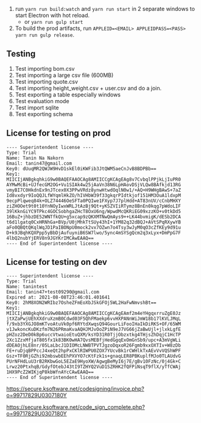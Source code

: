 1. run `yarn run build:watch` and `yarn run start` in 2 separate windows to start Electron with hot reload.
   - or `yarn run gulp start`
2. To build the prod artifacts, run `APPLEID=<EMAIL> APPLEIDPASS=<PASS> yarn run gulp release`.

Testing
--------

1. Test importing bom.csv
2. Test importing a large csv file (600MB)
3. Test importing quote.csv
4. Test importing height_weight.csv + user.csv and do a join.
5. Test exporting a table especially windows
6. Test evaluation mode
7. Test import sqlite
8. Test exporting schema

License for testing on prod
----------------------------

```
---- Superintendent license ----
Type: Trial
Name: Tanin Na Nakorn
Email: tanin47@gmail.com
Key0: dUuqMR2QWJW9HvD1skEl0iKWFib3JtQWM5aeCnJvB8BDPBb==
Key1:
MIICIjANBgkqhkiG9w0BAQEFAAOCAg8AMIICCgKCAgEAg8v7CvbqlPPjkLjIuPR0
AYMwMcBi+UJfecGM2OG+Vu1SIAk4w25jAaVn38N6LpHAovDSjVLQw8BAfkjd13RG
vmyBI7C0HkdnEx9nJTcex0X3PPwVRdz8ynwHtwdOqlN0w1/+AQ+H9WHgBAwS+7aZ
Id8vxdyr9IoQQJLfWYqmlHkZO/hIVHbW39f33gkqrPIdtkjof151HM3OuA1ldxpM
9ecpPlqweq84k+OLZ74446OeSFTa0PQIwe1FXyp7J7plHdd+AT83nUV/cCnbMHXY
ziZHOOet9t0t10YnNOyIwxWRLJtAzBj9Qt+yKSZVIiRTymz8BnEn0kqg7pWdoLIF
39lKknGiYC9TPkc4GOCSobhgaZHcT8OxU6ng/WpwdMcQKRiEG09xzzKO+v0tkDd5
16BuZ+jhbzDE52WNTfkQU+g5xcap9zQKXMTNwQmAys9++LK44bvmigK/dESb2DCA
t6d1lgatq0CxHRNhGa+BVp/U0jMhkTtSUy43hI+1YM82q32dBQJ+AVtSPqRXywYB
aFo0QBQtQKqlWqJD1PaIBONpU0mock2vx7OZwn7o4Tsy3wJyM0qO3cZfKEy9d91u
D+k9JBqhKQXPpp5yBbDjAufuyniB6SW7lwo/5ync4mSYSgQcm2q3xLyx+DmPpG7F
4lbQ2nubYjERV8n9JGYKrIMCAwEAAQ==
---- End of Superintendent license ----
```

License for testing on dev
---------------------------

```
---- Superintendent license ----
Type: Trial
Name: tanintest
Email: tanin47+test09290@gmail.com
Expired at: 2021-08-08T23:46:01.401641
Key0: 2hM8XON2WRIbz7OsheZFmEoXbJSkGFOj5WL2HaFwNmvshBt==
Key1:
MIICIjANBgkqhkiG9w0BAQEFAAOCAg8AMIICCgKCAgEAmf2m4eYHgqxrruZgE0Jz
jtXZaPwjUEhXXdruXzmB0Cdwd03F5QhFMaekp6vvHXPANnWiJmW18b17lKVLJMqL
f/9xb3YXGJO8mKTvoAtuVk0pf6RYtdXwqsQ94GourLiFooIHaIkDiRKS+OF/65WM
v1JwkoncKuDKzfm7N26PRmaKvaAQHJMJvOoZPiN9eJ7VG66jZaBwUjl+jlxkLgfE
pHZoz2DeD0kBp6uccVtwaioEtuQXM/ksYD31R0TjjObzxtkg4THjsZhDqjC1HcTP
2Xc1ZzxMfjaT805fx1k83BK0wHA7QvsMEBfjHedGgqExOmGnSb9/upc+A3mVgWLi
dDEAOjhLE8nr/05LaLbcJ1DIOMcLNWBTPVTJgzoDqxoR26Fgmb9xxOXTIv+W8zDb
FE+ruDjqBPPccJ4xeQt2hpPxCKlRIWPU0ZOX7YUcvBk1rCWHlkTxAEvVvVQShWPF
Gsz+TF0RjGZhi92mbswbEEhPXVYO7cKtFzk1s+gnaqLER8PBKuplfMJo0TLAUdvG
PUrNFHdLuU3rB2RKbwGoL5EZaE9HyoXW/AgwgBeMyI6j7E/gBv10FzNc/0j4Gk+C
Lrwz20PtxhqB/GdyfOtebJ43tI9TZHYQ2VuD1SZRHK2fQFPiNsqT9flX/yTfCWAj
1HX9PcZ2WIKjqP8kbWfnAYcCAwEAAQ==
---- End of Superintendent license ----
```

https://secure.ksoftware.net/codesigning/invoice.php?o=99717829U0307180Y

https://secure.ksoftware.net/code_sign_complete.php?o=99717829U0307180Y
